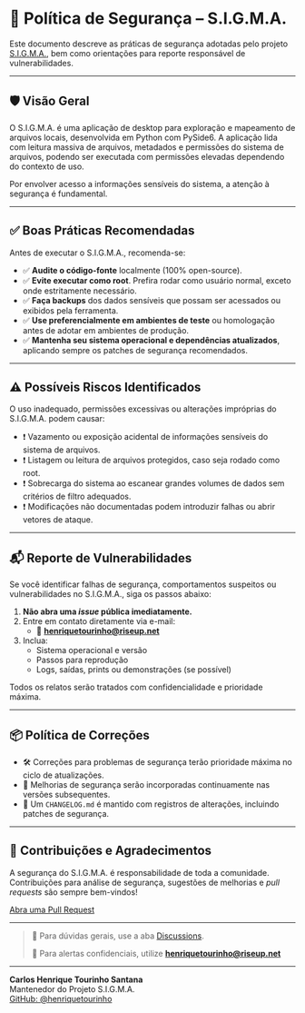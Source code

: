 # 🔐 Política de Segurança – S.I.G.M.A.

Este documento descreve as práticas de segurança adotadas pelo projeto [S.I.G.M.A.](https://github.com/henriquetourinho/S.I.G.M.A), bem como orientações para reporte responsável de vulnerabilidades.

---

## 🛡️ Visão Geral

O S.I.G.M.A. é uma aplicação de desktop para exploração e mapeamento de arquivos locais, desenvolvida em Python com PySide6. A aplicação lida com leitura massiva de arquivos, metadados e permissões do sistema de arquivos, podendo ser executada com permissões elevadas dependendo do contexto de uso.

Por envolver acesso a informações sensíveis do sistema, a atenção à segurança é fundamental.

---

## ✅ Boas Práticas Recomendadas

Antes de executar o S.I.G.M.A., recomenda-se:

- ✅ **Audite o código-fonte** localmente (100% open-source).
- ✅ **Evite executar como root**. Prefira rodar como usuário normal, exceto onde estritamente necessário.
- ✅ **Faça backups** dos dados sensíveis que possam ser acessados ou exibidos pela ferramenta.
- ✅ **Use preferencialmente em ambientes de teste** ou homologação antes de adotar em ambientes de produção.
- ✅ **Mantenha seu sistema operacional e dependências atualizados**, aplicando sempre os patches de segurança recomendados.

---

## ⚠️ Possíveis Riscos Identificados

O uso inadequado, permissões excessivas ou alterações impróprias do S.I.G.M.A. podem causar:

- ❗ Vazamento ou exposição acidental de informações sensíveis do sistema de arquivos.
- ❗ Listagem ou leitura de arquivos protegidos, caso seja rodado como root.
- ❗ Sobrecarga do sistema ao escanear grandes volumes de dados sem critérios de filtro adequados.
- ❗ Modificações não documentadas podem introduzir falhas ou abrir vetores de ataque.

---

## 📬 Reporte de Vulnerabilidades

Se você identificar falhas de segurança, comportamentos suspeitos ou vulnerabilidades no S.I.G.M.A., siga os passos abaixo:

1. **Não abra uma _issue_ pública imediatamente.**
2. Entre em contato diretamente via e-mail:
   - 📧 **henriquetourinho@riseup.net**
3. Inclua:
   - Sistema operacional e versão
   - Passos para reprodução
   - Logs, saídas, prints ou demonstrações (se possível)

Todos os relatos serão tratados com confidencialidade e prioridade máxima.

---

## 📦 Política de Correções

- 🛠️ Correções para problemas de segurança terão prioridade máxima no ciclo de atualizações.
- 🔁 Melhorias de segurança serão incorporadas continuamente nas versões subsequentes.
- 📄 Um `CHANGELOG.md` é mantido com registros de alterações, incluindo patches de segurança.

---

## 🧠 Contribuições e Agradecimentos

A segurança do S.I.G.M.A. é responsabilidade de toda a comunidade. Contribuições para análise de segurança, sugestões de melhorias e _pull requests_ são sempre bem-vindos!

[Abra uma Pull Request](https://github.com/henriquetourinho/S.I.G.M.A/pulls)

---

> 💬 Para dúvidas gerais, use a aba [Discussions](https://github.com/henriquetourinho/S.I.G.M.A/discussions).
>
> 🚨 Para alertas confidenciais, utilize **henriquetourinho@riseup.net**

---

**Carlos Henrique Tourinho Santana**  
Mantenedor do Projeto S.I.G.M.A.  
[GitHub: @henriquetourinho](https://github.com/henriquetourinho)